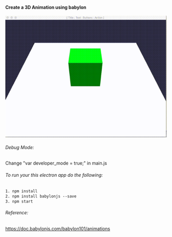 #### Create a 3D Animation using babylon

![alt text](animation.gif)

###### Debug Mode:

Change "var developer_mode = true;" in main.js

###### To run your this electron app do the following:

	1. npm install
	2. npm install babylonjs --save
	3. npm start

###### Reference:

https://doc.babylonjs.com/babylon101/animations
